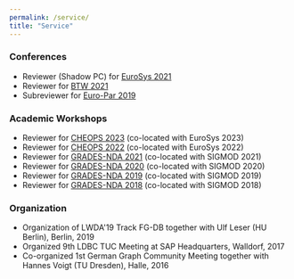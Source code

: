 ```yaml
---
permalink: /service/
title: "Service"
---
```


### Conferences
* Reviewer (Shadow PC) for [EuroSys 2021](https://2021.eurosys.org/index.html)
* Reviewer for [BTW 2021](https://sites.google.com/view/btw-2021-tud/)
* Subreviewer for [Euro-Par 2019](https://2019.euro-par.org/)

### Academic Workshops
* Reviewer for [CHEOPS 2023](https://cheops-workshop.github.io/2023.html) (co-located with EuroSys 2023)
* Reviewer for [CHEOPS 2022](https://cheops-workshop.github.io/2022.html) (co-located with EuroSys 2022)
* Reviewer for [GRADES-NDA 2021](https://sites.google.com/site/gradesnda2021) (co-located with SIGMOD 2021)
* Reviewer for [GRADES-NDA 2020](https://sites.google.com/site/gradesnda2020) (co-located with SIGMOD 2020)  
* Reviewer for [GRADES-NDA 2019](https://sites.google.com/site/gradesnda2019) (co-located with SIGMOD 2019)  
* Reviewer for [GRADES-NDA 2018](https://sites.google.com/site/gradesnda2018) (co-located with SIGMOD 2018)

### Organization
* Organization of LWDA'19 Track FG-DB together with Ulf Leser (HU Berlin), Berlin, 2019
* Organized 9th LDBC TUC Meeting at SAP Headquarters, Walldorf, 2017
* Co-organized 1st German Graph Community Meeting together with Hannes Voigt (TU Dresden), Halle, 2016
